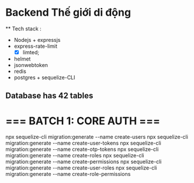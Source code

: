 # Backend Thế giới di động
** Tech stack :
- Nodejs + expressjs 
- express-rate-limit 
  - [x] limted;
- helmet
- jsonwebtoken
- redis
- postgres + sequelize-CLI

## Database has 42 tables

# === BATCH 1: CORE AUTH ===
npx sequelize-cli migration:generate --name create-users
npx sequelize-cli migration:generate --name create-user-tokens
npx sequelize-cli migration:generate --name create-otp-tokens
npx sequelize-cli migration:generate --name create-roles
npx sequelize-cli migration:generate --name create-permissions
npx sequelize-cli migration:generate --name create-user-roles
npx sequelize-cli migration:generate --name create-role-permissions






